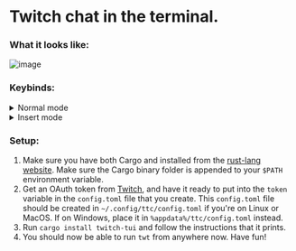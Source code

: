 # Twitch chat in the terminal.

### What it looks like:

![image](https://user-images.githubusercontent.com/15021300/133889088-7ec17848-b6c2-4e80-8dea-47f4b5b9553a.png)

### Keybinds:
<details>
  <summary>Normal mode</summary>

  | Key   | Description                                                                                          |
  |-------|------------------------------------------------------------------------------------------------------|
  | `c`   | Go to the chat window chat.                                                                          |
  | `i`   | Enter insert mode for sending messages. Exit this mode with `Esc`.                                   |
  | `?`   | Have the keybinds window appear.                                                                     |
  | `q`   | Quit out of the entire application.                                                                  |
  | `Esc` | Exits out of layered windows, such as going from insert mode, to normal, to exiting the application. |


</details>

<details>
  <summary>Insert mode</summary>

  | Key        | Description                                                 |
  |------------|-------------------------------------------------------------|
  | `Ctrl + w` | Cuts a single word (from the cursor to the next whitespace) |
  | `Ctrl + u` | Cuts the entire line                                        |
  | `Ctrl + f` | Move cursor to the right                                    |
  | `Ctrl + b` | Move cursor to the left                                     |
  | `Ctrl + a` | Move cursor to the start                                    |
  | `Ctrl + e` | Move cursor to the end                                      |
  | `Alt + f`  | Move to the end of the next word                            |
  | `Alt + b`  | Move to the start of the previous word                      |
  | `Ctrl + t` | Swap previous item with current item                        |
  | `Alt + t`  | Swap previous word with current word                        |
  | `Ctrl + u` | Remove everything before the cursor                         |
  | `Ctrl + k` | Remove everything after the cursor                          |
  | `Ctrl + w` | Remove the previous word                                    |
  | `Ctrl + d` | Remove item to the right                                    |
  | `Esc`      | Drop back to previous window layer                          |

</details>


### Setup:

1. Make sure you have both Cargo and installed from the [rust-lang website](https://www.rust-lang.org/learn/get-started). Make sure the Cargo binary folder is appended to your `$PATH` environment variable.
2. Get an OAuth token from [Twitch](https://twitchapps.com/tmi/), and have it ready to put into the `token` variable in the `config.toml` file that you create. This `config.toml` file should be created in `~/.config/ttc/config.toml` if you're on Linux or MacOS. If on Windows, place it in `%appdata%/ttc/config.toml` instead.
3. Run `cargo install twitch-tui` and follow the instructions that it prints.
5. You should now be able to run `twt` from anywhere now. Have fun!
